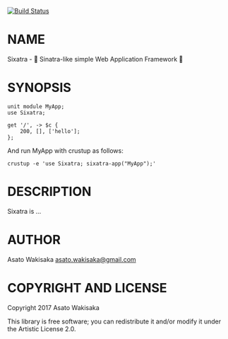 [![Build Status](https://travis-ci.org/astj/p6-Sixatra.svg?branch=master)](https://travis-ci.org/astj/p6-Sixatra)

NAME
====

Sixatra - 🦋 Sinatra-like simple Web Application Framework 🐯

SYNOPSIS
========

    unit module MyApp;
    use Sixatra;

    get '/', -> $c {
        200, [], ['hello'];
    };

And run MyApp with crustup as follows:

    crustup -e 'use Sixatra; sixatra-app("MyApp");'

DESCRIPTION
===========

Sixatra is ...

AUTHOR
======

Asato Wakisaka <asato.wakisaka@gmail.com>

COPYRIGHT AND LICENSE
=====================

Copyright 2017 Asato Wakisaka

This library is free software; you can redistribute it and/or modify it under the Artistic License 2.0.
